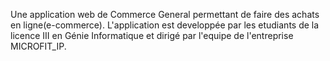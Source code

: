 Une application web de Commerce General permettant de faire des achats en ligne(e-commerce).
L'application est developpée par les etudiants de la licence III en Génie Informatique et dirigé par l'equipe de l'entreprise MICROFIT_IP.
